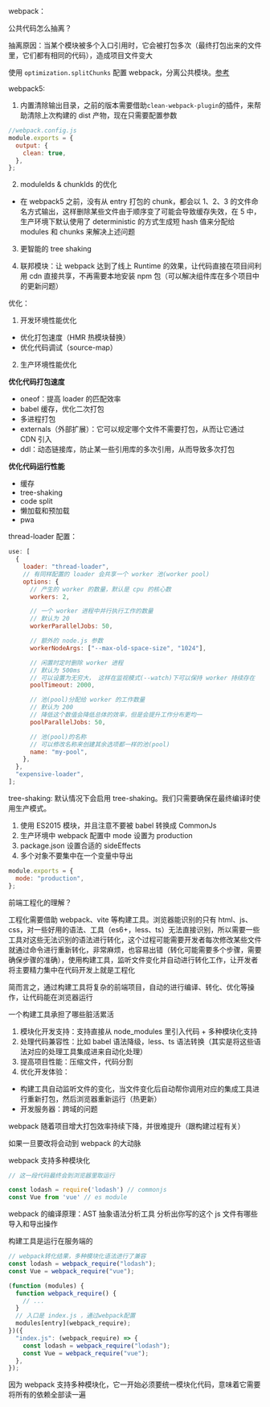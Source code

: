 webpack：

公共代码怎么抽离？

抽离原因：当某个模块被多个入口引用时，它会被打包多次（最终打包出来的文件里，它们都有相同的代码），造成项目文件变大

使用 `optimization.splitChunks` 配置 webpack，分离公共模块。[参考](https://www.cnblogs.com/as3Gui/p/16977574.html)

webpack5:

1. 内置清除输出目录，之前的版本需要借助`clean-webpack-plugin`的插件，来帮助清除上次构建的 dist 产物，现在只需要配置参数

```js
//webpack.config.js
module.exports = {
  output: {
    clean: true,
  },
};
```

2. moduleIds & chunkIds 的优化

- 在 webpack5 之前，没有从 entry 打包的 chunk，都会以 1、2、3 的文件命名方式输出，这样删除某些文件由于顺序变了可能会导致缓存失效，在 5 中，生产环境下默认使用了 deterministic 的方式生成短 hash 值来分配给 modules 和 chunks 来解决上述问题

3. 更智能的 tree shaking

4. 联邦模块：让 webpack 达到了线上 Runtime 的效果，让代码直接在项目间利用 cdn 直接共享，不再需要本地安装 npm 包（可以解决组件库在多个项目中的更新问题）

优化：

1. 开发环境性能优化

- 优化打包速度（HMR 热模块替换）
- 优化代码调试（source-map）

2. 生产环境性能优化

**优化代码打包速度**

- oneof：提高 loader 的匹配效率
- babel 缓存，优化二次打包
- 多进程打包
- externals（外部扩展）：它可以规定哪个文件不需要打包，从而让它通过 CDN 引入
- ddl：动态链接库，防止某一些引用库的多次引用，从而导致多次打包

**优化代码运行性能**

- 缓存
- tree-shaking
- code split
- 懒加载和预加载
- pwa

thread-loader 配置：

```js
use: [
  {
    loader: "thread-loader",
    // 有同样配置的 loader 会共享一个 worker 池(worker pool)
    options: {
      // 产生的 worker 的数量，默认是 cpu 的核心数
      workers: 2,

      // 一个 worker 进程中并行执行工作的数量
      // 默认为 20
      workerParallelJobs: 50,

      // 额外的 node.js 参数
      workerNodeArgs: ["--max-old-space-size", "1024"],

      // 闲置时定时删除 worker 进程
      // 默认为 500ms
      // 可以设置为无穷大， 这样在监视模式(--watch)下可以保持 worker 持续存在
      poolTimeout: 2000,

      // 池(pool)分配给 worker 的工作数量
      // 默认为 200
      // 降低这个数值会降低总体的效率，但是会提升工作分布更均一
      poolParallelJobs: 50,

      // 池(pool)的名称
      // 可以修改名称来创建其余选项都一样的池(pool)
      name: "my-pool",
    },
  },
  "expensive-loader",
];
```

tree-shaking: 默认情况下会启用 tree-shaking。我们只需要确保在最终编译时使用生产模式。

1. 使用 ES2015 模块，并且注意不要被 babel 转换成 CommonJs
2. 生产环境中 webpack 配置中 mode 设置为 production
3. package.json 设置合适的 sideEffects
4. 多个对象不要集中在一个变量中导出

```js
module.exports = {
  mode: "production",
};
```

前端工程化的理解？

工程化需要借助 webpack、vite 等构建工具。浏览器能识别的只有 html、js、css，对一些好用的语法、工具（es6+，less、ts）无法直接识别，所以需要一些工具对这些无法识别的语法进行转化，这个过程可能需要开发者每次修改某些文件就通过命令进行重新转化，非常麻烦，也容易出错（转化可能需要多个步骤，需要确保步骤的准确），使用构建工具，监听文件变化并自动进行转化工作，让开发者将主要精力集中在代码开发上就是工程化

简而言之，通过构建工具将复杂的前端项目，自动的进行编译、转化、优化等操作，让代码能在浏览器运行

一个构建工具承担了哪些脏活累活

1. 模块化开发支持：支持直接从 node_modules 里引入代码 + 多种模块化支持
2. 处理代码兼容性：比如 babel 语法降级，less、ts 语法转换（其实是将这些语法对应的处理工具集成进来自动化处理）
3. 提高项目性能：压缩文件，代码分割
4. 优化开发体验：

- 构建工具自动监听文件的变化，当文件变化后自动帮你调用对应的集成工具进行重新打包，然后浏览器重新运行（热更新）
- 开发服务器：跨域的问题

webpack 随着项目增大打包效率持续下降，并很难提升（跟构建过程有关）

如果一旦要改将会动到 webpack 的大动脉

webpack 支持多种模块化

```js
// 这一段代码最终会到浏览器里取运行

const lodash = require('lodash') // commonjs
const Vue from 'vue' // es module
```

webpack 的编译原理：AST 抽象语法分析工具 分析出你写的这个 js 文件有哪些导入和导出操作

构建工具是运行在服务端的

```js
// webpack转化结果，多种模块化语法进行了兼容
const lodash = webpack_require("lodash");
const Vue = webpack_require("vue");
```

```js
(function (modules) {
  function webpack_require() {
    // ...
  }
  // 入口是 index.js ，通过webpack配置
  modules[entry](webpack_require);
})({
  "index.js": (webpack_require) => {
    const lodash = webpack_require("lodash");
    const Vue = webpack_require("vue");
  },
});
```

因为 webpack 支持多种模块化，它一开始必须要统一模块化代码，意味着它需要将所有的依赖全部读一遍
